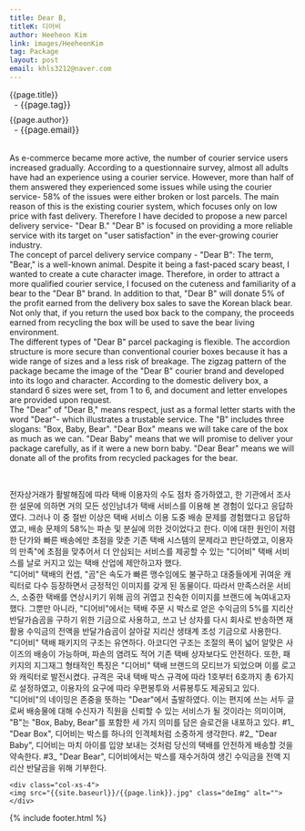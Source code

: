 ```yaml
---
title: Dear B,
titleK: 디어비
author: Heeheon Kim
link: images/HeeheonKim
tag: Package
layout: post
email: khls3212@naver.com
---	
```


<div class="container">

<div class="deDep">
{{page.title}}<br>
<p style="font-size:15px; margin:0px; padding:0px 0px 0px 8px; margin:0px 0px 8px 0px;">- {{page.tag}}</p>
{{page.author}}<br>
<p style="font-size:15px; margin:0px; padding:0px 0px 0px 8px;">- {{page.email}}</p>
</div>

<br>

<div class="det lato">



As e-commerce became more active, the number of courier service users increased gradually.  According to a questionnaire survey, almost all adults have had an experience using a courier service.
However, more than half of them answered they experienced some issues while using the courier service- 58% of the issues were either broken or lost parcels.
The main reason of this is the existing courier system, which focuses only on low price with fast delivery.
Therefore I have decided to propose a new parcel delivery service- "Dear B."
"Dear B" is focused on providing a more reliable service with its target on "user satisfaction" in the ever-growing courier industry.
<br>
The concept of parcel delivery service company - "Dear B":
The term, "Bear," is a well-known animal.  Despite it being a fast-paced scary beast, I wanted to create a cute character image.
Therefore, in order to attract a more qualified courier service, I focused on the cuteness and familiarity of a bear to the "Dear B" brand.
In addition to that, "Dear B" will donate 5% of the profit earned from the delivery box sales to save the Korean black bear.
Not only that, if you return the used box back to the company, the proceeds earned from recycling the box will be used to save the bear living environment.
<br>
The different types of "Dear B" parcel packaging is flexible.
The accordion structure is more secure than conventional courier boxes because it has a wide range of sizes and a less risk of breakage.
The zigzag pattern of the package became the image of the "Dear B" courier brand and developed into its logo and character.
According to the domestic delivery box, a standard 6 sizes were set, from 1 to 6, and document and letter envelopes are provided upon request.
<br>
The "Dear" of "Dear B," means respect, just as a formal letter starts with the word "Dear"- which illustrates a trustable service.
The "B" includes three slogans: "Box, Baby, Bear".
"Dear Box" means we will take care of the box as much as we can.
"Dear Baby" means that we will promise to deliver your package carefully, as if it were a new born baby.
"Dear Bear" means we will donate all of the profits from recycled packages for the bear.



</div>

<br>

<div class="noto">

전자상거래가 활발해짐에 따라 택배 이용자의 수도 점차 증가하였고, 한 기관에서 조사한 설문에 의하면 거의 모든 성인남녀가 택배 서비스를 이용해 본 경험이 있다고 응답하였다.
그러나 이 중 절반 이상은 택배 서비스 이용 도중 배송 문제를 경험했다고 응답하였고, 배송 문제의 58%는 파손 및 분실에 의한 것이었다고 한다.
이에 대한 원인이 저렴한 단가와 빠른 배송에만 초점을 맞춘 기존 택배 시스템의 문제라고 판단하였고,
이용자의 만족"에 초점을 맞추어서 더 안심되는 서비스를 제공할 수 있는 "디어비" 택배 서비스를 날로 커지고 있는 택배 산업에 제안하고자 했다.
<br>
"디어비" 택배의 컨셉, "곰"은 속도가 빠른 맹수임에도 불구하고 대중들에게 귀여운 캐릭터로 다수 등장하면서 긍정적인 이미지를 갖게 된 동물이다.
따라서 만족스러운 서비스, 소중한 택배를 연상시키기 위해 곰의 귀엽고 친숙한 이미지를 브랜드에 녹여내고자 했다.
그뿐만 아니라, "디어비"에서는 택배 주문 시 박스로 얻은 수익금의 5%를 지리산 반달가슴곰을 구하기 위한 기금으로 사용하고,
쓰고 난 상자를 다시 회사로 반송하면 재활용 수익금의 전액을 반달가슴곰이 살아갈 지리산 생태계 조성 기금으로 사용한다.
<br>
"디어비" 택배 패키지의 구조는 유연하다.
아코디언 구조는 조절의 폭이 넓어 알맞은 사이즈의 배송이 가능하며, 파손의 염려도 적어 기존 택배 상자보다도 안전하다.
또한, 패키지의 지그재그 형태적인 특징은 "디어비" 택배 브랜드의 모티브가 되었으며 이를 로고와 캐릭터로 발전시켰다.
규격은 국내 택배 박스 규격에 따라 1호부터 6호까지 총 6가지로 설정하였고, 이용자의 요구에 따라 우편봉투와 서류봉투도 제공되고 있다.
<br> 
"디어비"의 네이밍은 존중을 뜻하는 "Dear"에서 출발하였다.
이는 편지에 쓰는 서두 글로써 배송물에 대해 수신자가 직원을 신뢰할 수 있는 서비스가 될 것이라는 의미이며,
"B"는 "Box, Baby, Bear"를 포함한 세 가지 의미를 담은 슬로건을 내포하고 있다.
#1_ "Dear Box", 디어비는 박스를 하나의 인격체처럼 소중하게 생각한다.
#2_ "Dear Baby", 디어비는 마치 아이를 입양 보내는 것처럼 당신의 택배를 안전하게 배송할 것을 약속한다.
#3_ "Dear Bear", 디어비에서는 박스를 재수거하여 생긴 수익금을 전액 지리산 반달곰을 위해 기부한다.


</div>

<div class="row" class="imgcolor">
	
	<div class="col-xs-4">
	<img src="{{site.baseurl}}/{{page.link}}.jpg" class="deImg" alt=""></div>
	
</div>

	

</div> 

{% include footer.html %}